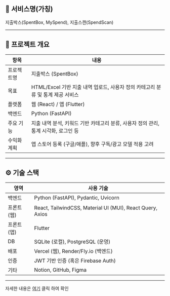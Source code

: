 ## 📔 서비스명(가칭)

지출박스(SpentBox, MySpend), 지출스캔(SpendScan)

---

## 🧭 프로젝트 개요

| 항목        | 내용                                                                                |
| ----------- | ----------------------------------------------------------------------------------- |
| 프로젝트명  | 지출박스 (SpentBox)                                                                 |
| 목표        | HTML/Excel 기반 지출 내역 업로드, 사용자 정의 카테고리 분류 및 통계 제공 서비스     |
| 플랫폼      | 웹 (React) / 앱 (Flutter)                                                           |
| 백엔드      | Python (FastAPI)                                                                    |
| 주요 기능   | 지출 내역 분석, 키워드 기반 카테고리 분류, 사용자 정의 관리, 통계 시각화, 로그인 등 |
| 수익화 계획 | 앱 스토어 등록 (구글/애플), 향후 구독/광고 모델 적용 고려                           |

---

## ⚙️ 기술 스택

| 영역       | 사용 기술                                                 |
| ---------- | --------------------------------------------------------- |
| 백엔드     | Python (FastAPI), Pydantic, Uvicorn                       |
| 프론트(웹) | React, TailwindCSS, Material UI (MUI), React Query, Axios |
| 프론트(앱) | Flutter                                                   |
| DB         | SQLite (로컬), PostgreSQL (운영)                          |
| 배포       | Vercel (웹), Render/Fly.io (백엔드)                       |
| 인증       | JWT 기반 인증 (혹은 Firebase Auth)                        |
| 기타       | Notion, GitHub, Figma                                     |

---

자세한 내용은 [여기](https://www.notion.so/1ceaeab8774e80109c53f0ca850f7a5f?pvs=4) 클릭 하여 확인
